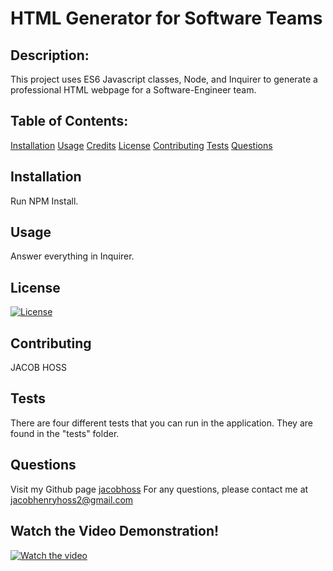 # HTML Generator for Software Teams
  
  ## Description:
  This project uses ES6 Javascript classes, Node, and Inquirer to generate a professional HTML webpage for a Software-Engineer team. 
   
  ## Table of Contents:
  [Installation](#installation)
  [Usage](#usage)
  [Credits](#credits)
  [License](#license)
  [Contributing](#contributing)
  [Tests](#tests)
  [Questions](#questions)

  ## Installation
  Run NPM Install.

  ## Usage
  Answer everything in Inquirer.

  ## License
  [![License](https://img.shields.io/npm/l/express)](https://opensource.org/licenses/MIT)

  ## Contributing
  JACOB HOSS

  ## Tests 
  There are four different tests that you can run in the application. They are found in the "tests" folder.

  ## Questions
  Visit my Github page [jacobhoss](https://github.com/jacobhoss)
  For any questions, please contact me at jacobhenryhoss2@gmail.com 

  ## Watch the Video Demonstration!

  [![Watch the video](https://img.youtube.com/vi/m5XivCIaGSk/maxresdefault.jpg)](https://youtu.be/m5XivCIaGSk)
  